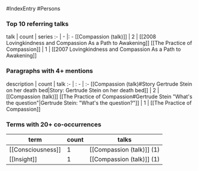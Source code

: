 #IndexEntry #Persons

### Top 10 referring talks
talk | count | series
:- | - |: -
[[Compassion (talk)]] | 2 | [[2008 Lovingkindness and Compassion As a Path to Awakening]]
[[The Practice of Compassion]] | 1 | [[2007 Lovingkindness and Compassion As a Path to Awakening]]

### Paragraphs with 4+ mentions
description | count | talk
:- | : - | :-
[[Compassion (talk)#Story Gertrude Stein on her death bed\|Story: Gertrude Stein on her death bed]] | 2 | [[Compassion (talk)]]
[[The Practice of Compassion#Gertrude Stein "What's the question"\|Gertrude Stein: "What's the question?"]] | 1 | [[The Practice of Compassion]]

### Terms with 20+ co-occurrences
term | count | talks
-|-|-
[[Consciousness]] | 1 | <span class="counts">[[Compassion (talk)]] (1)</span> 
[[Insight]] | 1 | <span class="counts">[[Compassion (talk)]] (1)</span> 

